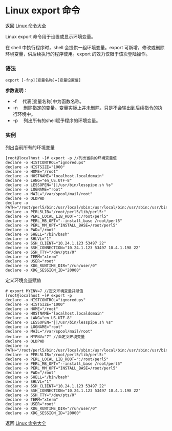 # Linux export 命令

返回 [Linux 命令大全](https://ahuang007.github.com/Linux-Command)

Linux export 命令用于设置或显示环境变量。

在 shell 中执行程序时，shell 会提供一组环境变量。export 可新增，修改或删除环境变量，供后续执行的程序使用。export 的效力仅限于该次登陆操作。

### 语法

```
export [-fnp][变量名称]=[变量设置值]
```

**参数说明**：

- -f 　代表[变量名称]中为函数名称。
- -n 　删除指定的变量。变量实际上并未删除，只是不会输出到后续指令的执行环境中。
- -p 　列出所有的shell赋予程序的环境变量。

### 实例

列出当前所有的环境变量

```
[root@localhost ~]# export -p //列出当前的环境变量值
declare -x HISTCONTROL="ignoredups"
declare -x HISTSIZE="1000"
declare -x HOME="/root"
declare -x HOSTNAME="localhost.localdomain"
declare -x LANG="en_US.UTF-8"
declare -x LESSOPEN="||/usr/bin/lesspipe.sh %s"
declare -x LOGNAME="root"
declare -x MAIL="/var/spool/mail/root"
declare -x OLDPWD
declare -x PATH="/root/perl5/bin:/usr/local/sbin:/usr/local/bin:/usr/sbin:/usr/bin:/root/bin"
declare -x PERL5LIB="/root/perl5/lib/perl5:"
declare -x PERL_LOCAL_LIB_ROOT=":/root/perl5"
declare -x PERL_MB_OPT="--install_base /root/perl5"
declare -x PERL_MM_OPT="INSTALL_BASE=/root/perl5"
declare -x PWD="/root"
declare -x SHELL="/bin/bash"
declare -x SHLVL="1"
declare -x SSH_CLIENT="10.24.1.123 53497 22"
declare -x SSH_CONNECTION="10.24.1.123 53497 10.4.1.198 22"
declare -x SSH_TTY="/dev/pts/0"
declare -x TERM="xterm"
declare -x USER="root"
declare -x XDG_RUNTIME_DIR="/run/user/0"
declare -x XDG_SESSION_ID="20000"
```

定义环境变量赋值

```
# export MYENV=7 //定义环境变量并赋值
[root@localhost ~]# export -p
declare -x HISTCONTROL="ignoredups"
declare -x HISTSIZE="1000"
declare -x HOME="/root"
declare -x HOSTNAME="localhost.localdomain"
declare -x LANG="en_US.UTF-8"
declare -x LESSOPEN="||/usr/bin/lesspipe.sh %s"
declare -x LOGNAME="root"
declare -x MAIL="/var/spool/mail/root"
declare -x MYENV="7" //自定义环境变量
declare -x OLDPWD
declare -x PATH="/root/perl5/bin:/usr/local/sbin:/usr/local/bin:/usr/sbin:/usr/bin:/root/bin"
declare -x PERL5LIB="/root/perl5/lib/perl5:"
declare -x PERL_LOCAL_LIB_ROOT=":/root/perl5"
declare -x PERL_MB_OPT="--install_base /root/perl5"
declare -x PERL_MM_OPT="INSTALL_BASE=/root/perl5"
declare -x PWD="/root"
declare -x SHELL="/bin/bash"
declare -x SHLVL="1"
declare -x SSH_CLIENT="10.24.1.123 53497 22"
declare -x SSH_CONNECTION="10.24.1.123 53497 10.4.1.198 22"
declare -x SSH_TTY="/dev/pts/0"
declare -x TERM="xterm"
declare -x USER="root"
declare -x XDG_RUNTIME_DIR="/run/user/0"
declare -x XDG_SESSION_ID="20000"
```

返回 [Linux 命令大全](https://ahuang007.github.com/Linux-Command)